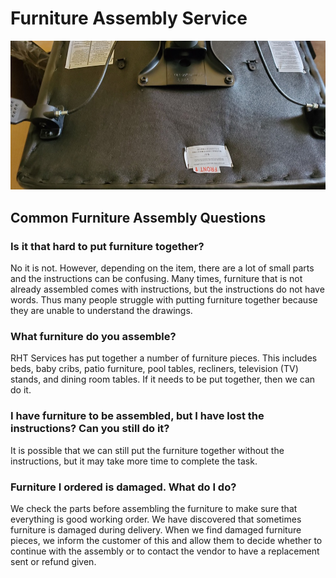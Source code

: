 # Furniture Assembly Service

<p class="text-center">
<img src="/images/office_chair_20201124/re20201124_110805.jpg" alt="Chair furniture assembly being performed">
</p>

## Common Furniture Assembly Questions

### Is it that hard to put furniture together?

No it is not. However, depending on the item, there are a lot of small parts and the instructions can be
confusing. Many times, furniture that is not already assembled comes with instructions,
but the instructions do not have words. Thus many people struggle with putting
furniture together because they are unable to understand the drawings.

### What furniture do you assemble?

RHT Services has put together a number of furniture pieces. This includes beds, baby cribs,
patio furniture, pool tables, recliners, television (TV) stands, and dining room tables. If it needs to be
put together, then we can do it.

### I have furniture to be assembled, but I have lost the instructions? Can you still do it?

It is possible that we can still put the furniture together without the instructions, but it may take more 
time to complete the task. 

### Furniture I ordered is damaged. What do I do?

We check the parts before assembling the furniture to make sure that everything is good working order. We have 
discovered that sometimes furniture is damaged during delivery. When we find damaged furniture pieces, we 
inform the customer of this and allow them to decide whether to continue with the assembly or to contact 
the vendor to have a replacement sent or refund given.
